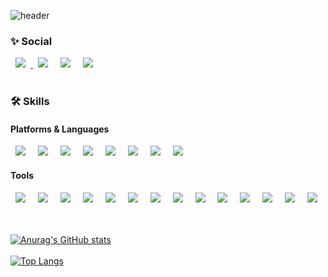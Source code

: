![header](https://capsule-render.vercel.app/api?color=gradient&customColorList=0,2,2,5,30&type=waving&height=200&section=header&text=FrontEnd%20Junior%20Developer&fontSize=40&fontAlignY=40)

### ✨ Social

<span>
<a href="https://velog.io/@songe/">
    <img src="https://img.shields.io/badge/Blog-20C997?logo=Velog&logoColor=white"
        style="height : auto; margin-left : 8px; margin-right : 8px;"/>
</a>
    <img src="https://img.shields.io/badge/aassdd6434@gmail.com-EA4335?logo=Gmail&logoColor=white"
        style="height : auto; margin-left : 8px; margin-right : 8px;"/>
    <img src="https://img.shields.io/badge/Notion-000000?logo=Notion&logoColor=white"
        style="height : auto; margin-left : 8px; margin-right : 8px;"/>
    <img src="https://img.shields.io/badge/Slack-4A154B?logo=Slack&logoColor=white"
        style="height : auto; margin-left : 8px; margin-right : 8px;"/>
</span>

<br />
<br />

### 🛠 Skills
#### Platforms & Languages
<span>
    <img src="https://img.shields.io/badge/HTML5-E34F26?logo=HTML5&logoColor=white"
    style="height : auto; margin-left : 8px; margin-right : 8px;"/>
    <img src="https://img.shields.io/badge/CSS3-1572B6?logo=CSS3&logoColor=white"
    style="height : auto; margin-left : 8px; margin-right : 8px;"/>
    <img src="https://img.shields.io/badge/JavaScript-F7DF1E?logo=JavaScript&logoColor=black"
    style="height : auto; margin-left : 8px; margin-right : 8px;"/>
    <img src="https://img.shields.io/badge/TypeScript-3178C6?logo=TypeScript&logoColor=white"
    style="height : auto; margin-left : 8px; margin-right : 8px;"/>
    <img src="https://img.shields.io/badge/Node.js-339933?logo=Node.js&logoColor=white"
    style="height : auto; margin-left : 8px; margin-right : 8px;"/>
    <img src="https://img.shields.io/badge/Vue.js-4FC08D?logo=Vue.js&logoColor=white"
    style="height : auto; margin-left : 8px; margin-right : 8px;"/>
    <img src="https://img.shields.io/badge/React-61DAFB?logo=React&logoColor=white"
    style="height : auto; margin-left : 8px; margin-right : 8px;"/>
    <img src="https://img.shields.io/badge/React Native-61DAFB?logo=React&logoColor=white"
    style="height : auto; margin-left : 8px; margin-right : 8px;"/>
</span>

#### Tools
<span>
    <img src="https://img.shields.io/badge/React Query-FF4154?logo=React Query&logoColor=white"
    style="height : auto; margin-left : 8px; margin-right : 8px;"/>
    <img src="https://img.shields.io/badge/React Table-FF4154?logo=React Table&logoColor=white"
    style="height : auto; margin-left : 8px; margin-right : 8px;"/>
    <img src="https://img.shields.io/badge/React Router-CA4245?logo=React Router&logoColor=white"
    style="height : auto; margin-left : 8px; margin-right : 8px;"/>
    <img src="https://img.shields.io/badge/Sass-CC6699?logo=Sass&logoColor=white"
    style="height : auto; margin-left : 8px; margin-right : 8px;"/>
    <img src="https://img.shields.io/badge/styled components-DB7093?logo=styled-components&logoColor=white"
    style="height : auto; margin-left : 8px; margin-right : 8px;"/>
    <img src="https://img.shields.io/badge/Git-F05032?logo=Git&logoColor=white"
    style="height : auto; margin-left : 8px; margin-right : 8px;"/>
    <img src="https://img.shields.io/badge/Vite-646CFF?logo=Vite&logoColor=white"
    style="height : auto; margin-left : 8px; margin-right : 8px;"/>
    <img src="https://img.shields.io/badge/Webpack-8DD6F9?logo=Webpack&logoColor=white"
    style="height : auto; margin-left : 8px; margin-right : 8px;"/>
     <img src="https://img.shields.io/badge/Babel-F9DC3E?logo=Babel&logoColor=white"
    style="height : auto; margin-left : 8px; margin-right : 8px;"/>
    <img src="https://img.shields.io/badge/ESLint-4B32C3?logo=ESLint&logoColor=white"
    style="height : auto; margin-left : 8px; margin-right : 8px;"/>
    <img src="https://img.shields.io/badge/Prettier-F7B93E?logo=Prettier&logoColor=white"
    style="height : auto; margin-left : 8px; margin-right : 8px;"/>
    <img src="https://img.shields.io/badge/Axios-5A29E4?logo=Axios&logoColor=white"
    style="height : auto; margin-left : 8px; margin-right : 8px;"/>
    <img src="https://img.shields.io/badge/Netlify-00C7B7?logo=Netlify&logoColor=white"
    style="height : auto; margin-left : 8px; margin-right : 8px;"/>
    <img src="https://img.shields.io/badge/Swiper-6332F6?logo=Swiper&logoColor=white"
    style="height : auto; margin-left : 8px; margin-right : 8px;"/>
</span>

<br />
<br />
<br />

[![Anurag's GitHub stats](https://github-readme-stats.vercel.app/api?username=SongE12&count_private=true&show_icons=true&theme=buefy)](https://github.com/anuraghazra/github-readme-stats)
<br />
<br />
[![Top Langs](https://github-readme-stats.vercel.app/api/top-langs/?username=SongE12&layout=compact&theme=moltack&langs_count=10)](https://github.com/anuraghazra/github-readme-stats)
